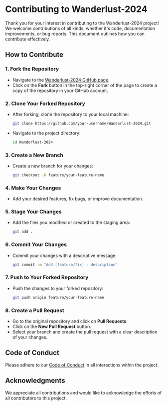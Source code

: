 
# Contributing to Wanderlust-2024

Thank you for your interest in contributing to the Wanderlust-2024 project! We welcome contributions of all kinds, whether it's code, documentation improvements, or bug reports. This document outlines how you can contribute effectively.

## How to Contribute

### 1. Fork the Repository
- Navigate to the [Wanderlust-2024 GitHub page](https://github.com/Soujanya2004/wanderlust-2024).
- Click on the **Fork** button in the top-right corner of the page to create a copy of the repository in your GitHub account.

### 2. Clone Your Forked Repository
- After forking, clone the repository to your local machine:
  ```bash
  git clone https://github.com/your-username/Wanderlust-2024.git
  ```
- Navigate to the project directory:
  ```bash
  cd Wanderlust-2024
  ```

### 3. Create a New Branch
- Create a new branch for your changes:
  ```bash
  git checkout -b feature/your-feature-name
  ```

### 4. Make Your Changes
- Add your desired features, fix bugs, or improve documentation.

### 5. Stage Your Changes
- Add the files you modified or created to the staging area:
  ```bash
  git add .
  ```

### 6. Commit Your Changes
- Commit your changes with a descriptive message:
  ```bash
  git commit -m "Add [feature/fix] - description"
  ```

### 7. Push to Your Forked Repository
- Push the changes to your forked repository:
  ```bash
  git push origin feature/your-feature-name
  ```

### 8. Create a Pull Request
- Go to the original repository and click on **Pull Requests**.
- Click on the **New Pull Request** button.
- Select your branch and create the pull request with a clear description of your changes.

## Code of Conduct
Please adhere to our [Code of Conduct](CODE_OF_CONDUCT.md) in all interactions within the project.

## Acknowledgments
We appreciate all contributions and would like to acknowledge the efforts of all contributors to this project.


